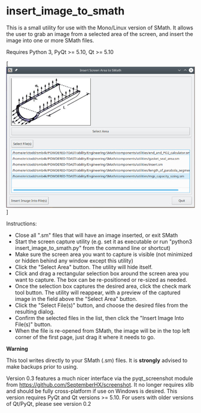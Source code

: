 # insert_image_to_smath

This is a small utility for use with the Mono/Linux version of SMath. It allows the user to grab an image from a selected area of the screen, and insert the image into one or more SMath files.

Requires Python 3, PyQt >= 5.10, Qt >= 5.10

[![Application screenshot](/images/Screenshot.png "Application screenshot")]

Instructions:
 - Close all ".sm" files that will have an image inserted, or exit SMath
 - Start the screen capture utility (e.g. set it as executable or run "python3 insert_image_to_smath.py" from the command line or shortcut)
 - Make sure the screen area you want to capture is visible (not minimized or hidden behind any window except this utility)
 - Click the "Select Area" button. The utility will hide itself.
 - Click and drag a rectangular selection box around the screen area you want to capture. The box can be re-positioned or re-sized as needed.
 - Once the selection box captures the desired area, click the check mark tool button. The utility will reappear, with a preview of the captured image in the field above the "Select Area" button.
 - Click the "Select File(s)" button, and choose the desired files from the resulting dialog.
 - Confirm the selected files in the list, then click the "Insert Image Into File(s)" button.
 - When the file is re-opened from SMath, the image will be in the top left corner of the first page, just drag it where it needs to go.

 **Warning**
 
 This tool writes directly to your SMath (.sm) files. It is **strongly** advised to make backups prior to using.

Version 0.3 features a much nicer interface via the pyqt_screenshot module from https://github.com/SeptemberHX/screenshot. It no longer requires xlib and should be fully cross-platform if use on Windows is desired.
This version requires PyQt and Qt versions >= 5.10. For users with older versions of Qt/PyQt, please see version 0.2
